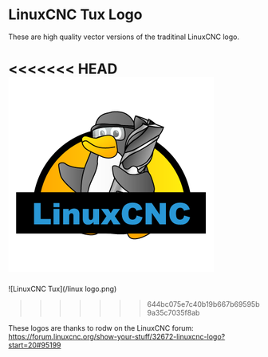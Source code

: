 # LinuxCNC Tux Logo

These are high quality vector versions of the traditinal LinuxCNC logo.

<<<<<<< HEAD
![LinuxCNC Tux](linux_logo.png)
=======
![LinuxCNC Tux](/linux logo.png)
>>>>>>> 644bc075e7c40b19b667b69595b9a35c7035f8ab

These logos are thanks to rodw on the LinuxCNC forum:
https://forum.linuxcnc.org/show-your-stuff/32672-linuxcnc-logo?start=20#95199

